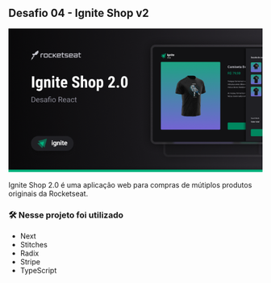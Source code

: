 ## Desafio 04 - Ignite Shop v2

![alt text](image.png)

Ignite Shop 2.0 é uma aplicação web para compras de mútiplos produtos originais da Rocketseat.

### 🛠️ Nesse projeto foi utilizado

- Next
- Stitches
- Radix
- Stripe
- TypeScript
